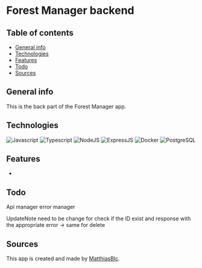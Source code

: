 # Forest Manager backend

## Table of contents

- [General info](#general-info)
- [Technologies](#technologies)
- [Features](#features)
- [Todo](#Todo)
- [Sources](#sources)

## General info

This is the back part of the Forest Manager app.

## Technologies

![Javascript](https://img.shields.io/badge/JavaScript-323330?style=for-the-badge&logo=javascript&logoColor=F7DF1E)
![Typescript](https://img.shields.io/badge/TypeScript-007ACC?style=for-the-badge&logo=typescript&logoColor=white)
![NodeJS](https://img.shields.io/badge/Node%20js-339933?style=for-the-badge&logo=nodedotjs&logoColor=white)
![ExpressJS](https://img.shields.io/badge/Express%20js-000000?style=for-the-badge&logo=express&logoColor=white)
![Docker](https://img.shields.io/badge/Docker-2CA5E0?style=for-the-badge&logo=docker&logoColor=white)
![PostgreSQL](https://img.shields.io/badge/PostgreSQL-316192?style=for-the-badge&logo=postgresql&logoColor=white)

## Features

-

## Todo

Api manager error manager

UpdateNote need to be change for check if the ID exist and response with the appropriate error
-> same for delete

## Sources

This app is created and made by [MatthiasBlc](https://github.com/MatthiasBlc).
